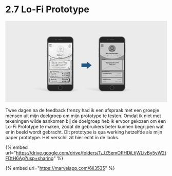 # 2.7 Lo-Fi Prototype

![](../.gitbook/assets/lowfi-update.jpg)

Twee dagen na de feedback frenzy had ik een afspraak met een groepje mensen uit mijn doelgroep om mijn prototype te testen. Omdat ik niet met tekeningen wilde aankomen bij de doelgroep heb ik ervoor gekozen om een Lo-Fi Prototype te maken, zodat de gebruikers beter kunnen begrijpen wat er in beeld wordt gebracht. Dit prototype is qua werking hetzelfde als mijn paper prototype. Het verschil zit hier echt in de looks.



{% embed url="https://drive.google.com/drive/folders/1\_lZ5emOPHDiLtjWLivBy5yW2tFDtH6Ag?usp=sharing" %}

{% embed url="https://marvelapp.com/6ii3535" %}

